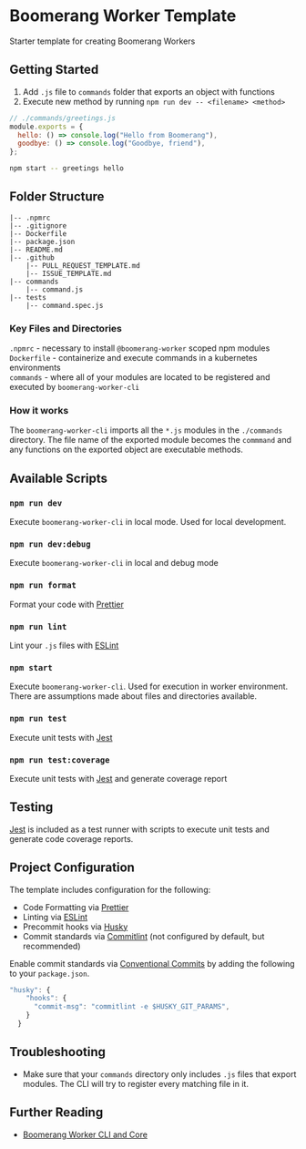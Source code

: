 # Boomerang Worker Template

Starter template for creating Boomerang Workers

## Getting Started

1. Add `.js` file to `commands` folder that exports an object with functions
2. Execute new method by running `npm run dev -- <filename> <method>`

```js
// ./commands/greetings.js
module.exports = {
  hello: () => console.log("Hello from Boomerang"),
  goodbye: () => console.log("Goodbye, friend"),
};
```

```sh
npm start -- greetings hello
```

## Folder Structure

    |-- .npmrc
    |-- .gitignore
    |-- Dockerfile
    |-- package.json
    |-- README.md
    |-- .github
        |-- PULL_REQUEST_TEMPLATE.md
        |-- ISSUE_TEMPLATE.md
    |-- commands
        |-- command.js
    |-- tests
        |-- command.spec.js

### Key Files and Directories

`.npmrc` - necessary to install `@boomerang-worker` scoped npm modules  
`Dockerfile` - containerize and execute commands in a kubernetes environments  
`commands` - where all of your modules are located to be registered and executed by `boomerang-worker-cli`

### How it works

The `boomerang-worker-cli` imports all the `*.js` modules in the `./commands` directory. The file name of the exported module becomes the `commmand` and any functions on the exported object are executable methods.

## Available Scripts

### `npm run dev`

Execute `boomerang-worker-cli` in local mode. Used for local development.

### `npm run dev:debug`

Execute `boomerang-worker-cli` in local and debug mode

### `npm run format`

Format your code with [Prettier](https://prettier.io/)

### `npm run lint`

Lint your `.js` files with [ESLint](https://eslint.org/)

### `npm start`

Execute `boomerang-worker-cli`. Used for execution in worker environment. There are assumptions made about files and directories available.

### `npm run test`

Execute unit tests with [Jest](https://jestjs.io/)

### `npm run test:coverage`

Execute unit tests with [Jest](https://jestjs.io/) and generate coverage report

## Testing

[Jest](https://jestjs.io/) is included as a test runner with scripts to execute unit tests and generate code coverage reports.

## Project Configuration

The template includes configuration for the following:

- Code Formatting via [Prettier](https://prettier.io/)
- Linting via [ESLint](https://eslint.org/)
- Precommit hooks via [Husky](https://github.com/typicode/husky)
- Commit standards via [Commitlint](https://github.com/conventional-changelog/commitlint) (not configured by default, but recommended)

Enable commit standards via [Conventional Commits](https://www.conventionalcommits.org/en/v1.0.0-beta.4/) by adding the following to your `package.json`.

```js
"husky": {
    "hooks": {
      "commit-msg": "commitlint -e $HUSKY_GIT_PARAMS",
    }
  }
```

## Troubleshooting

- Make sure that your `commands` directory only includes `.js` files that export modules. The CLI will try to register every matching file in it.

## Further Reading

- [Boomerang Worker CLI and Core](https://github.ibm.com/Boomerang-Workers/boomerang.worker.base)
